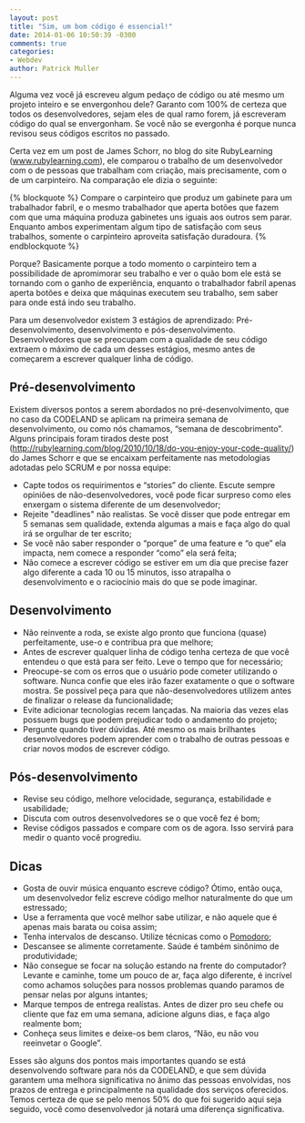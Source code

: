 ```yaml
---
layout: post
title: "Sim, um bom código é essencial!"
date: 2014-01-06 10:50:39 -0300
comments: true
categories:
- Webdev
author: Patrick Muller
---
```


Alguma vez você já escreveu algum pedaço de código ou até mesmo um projeto inteiro e se envergonhou dele? Garanto com 100% de certeza que todos os desenvolvedores, sejam eles de qual ramo forem, já escreveram código do qual se envergonham. Se você não se evergonha é porque nunca revisou seus códigos escritos no passado.

<!-- more -->

Certa vez em um post de James Schorr, no blog do site RubyLearning (<a href="http://www.rubylearning.com" target="_blank">www.rubylearning.com</a>), ele comparou o trabalho de um desenvolvedor com o de pessoas que trabalham com criação, mais precisamente, com o de um carpinteiro. Na comparação ele dizia o seguinte:

{% blockquote %}
Compare o carpinteiro que produz um gabinete para um trabalhador fabril, e o mesmo trabalhador que aperta botões que fazem com que uma máquina produza gabinetes uns iguais aos outros sem parar. Enquanto ambos experimentam algum tipo de satisfação com seus trabalhos, somente o carpinteiro aproveita satisfação duradoura.
{% endblockquote %}

Porque? Basicamente porque a todo momento o carpinteiro tem a possibilidade de apromimorar seu trabalho e ver o quão bom ele está se tornando com o ganho de experiência, enquanto o trabalhador fabríl apenas aperta botões e deixa que máquinas executem seu trabalho, sem saber para onde está indo seu trabalho.

Para um desenvolvedor existem 3 estágios de aprendizado: Pré-desenvolvimento, desenvolvimento e pós-desenvolvimento. Desenvolvedores que se preocupam com a qualidade de seu código extraem o máximo de cada um desses estágios, mesmo antes de começarem a escrever qualquer linha de código.

<h2>Pré-desenvolvimento</h2>

Existem diversos pontos a serem abordados no pré-desenvolvimento, que no caso da CODELAND se aplicam na primeira semana de desenvolvimento, ou como nós chamamos, “semana de descobrimento”. Alguns principais foram tirados deste post (<a href="http://rubylearning.com/blog/2010/10/18/do-you-enjoy-your-code-quality/" target="_blank">http://rubylearning.com/blog/2010/10/18/do-you-enjoy-your-code-quality/</a>) do James Schorr e que se encaixam perfeitamente nas metodologias adotadas pelo SCRUM e por nossa equipe:
<ul>
  <li>Capte todos os requirimentos e “stories” do cliente. Escute sempre opiniões de não-desenvolvedores, você pode ficar surpreso como eles enxergam o sistema diferente de um desenvolvedor;</li>
  <li>Rejeite "deadlines" não realistas. Se você disser que pode entregar em 5 semanas sem qualidade, extenda algumas a mais e faça algo do qual irá se orgulhar de ter escrito;</li>
  <li>Se você não saber responder o “porque” de uma feature e “o que” ela impacta, nem comece a responder “como” ela será feita;</li>
  <li>Não comece a escrever código se estiver em um dia que precise fazer algo diferente a cada 10 ou 15 minutos, isso atrapalha o desenvolvimento e o raciocínio mais do que se pode imaginar.</li>
</ul>

<h2>Desenvolvimento</h2>

<ul>
  <li>Não reinvente a roda, se existe algo pronto que funciona (quase) perfeitamente, use-o e contribua pra que melhore;</li>
  <li>Antes de escrever qualquer linha de código tenha certeza de que você entendeu o que está para ser feito. Leve o tempo que for necessário;</li>
  <li>Preocupe-se com os erros que o usuário pode cometer utilizando o software. Nunca confie que eles irão fazer exatamente o que o software mostra. Se possível peça para que não-desenvolvedores utilizem antes de finalizar o release da funcionalidade;</li>
  <li>Evite adicionar tecnologias recem lançadas. Na maioria das vezes elas possuem bugs que podem prejudicar todo o andamento do projeto;</li>
  <li>Pergunte quando tiver dúvidas. Até mesmo os mais brilhantes desenvolvedores podem aprender com o trabalho de outras pessoas e criar novos modos de escrever código.</li>
</ul>

<h2>Pós-desenvolvimento</h2>

<ul>
  <li>Revise seu código, melhore velocidade, segurança, estabilidade e usabilidade;</li>
  <li>Discuta com outros desenvolvedores se o que você fez é bom;</li>
  <li>Revise códigos passados e compare com os de agora. Isso servirá para medir o quanto você progrediu.</li>
</ul>

<h2>Dicas</h2>
<ul>
  <li>Gosta de ouvir música enquanto escreve código? Ótimo, então ouça, um desenvolvedor feliz escreve código melhor naturalmente do que um estressado;</li>
  <li>Use a ferramenta que você melhor sabe utilizar, e não aquele que é apenas mais barata ou coisa assim;</li>
  <li>Tenha intervalos de descanso. Utilize técnicas como o <a href="http://blog.codeland.com.br/blog/2013/11/03/dica-de-produtividade-a-tecnica-do-pomodoro/" target="_blank">Pomodoro</a>;</li>
  <li>Descansee se alimente corretamente. Saúde é também sinônimo de produtividade;</li>
  <li>Não consegue se focar na solução estando na frente do computador? Levante e caminhe, tome um pouco de ar, faça algo diferente, é incrível como achamos soluções para nossos problemas quando paramos de pensar nelas por alguns intantes;</li>
  <li>Marque tempos de entrega realístas. Antes de dizer pro seu chefe ou cliente que faz em uma semana, adicione alguns dias, e faça algo realmente bom;</li>
  <li>Conheça seus limites e deixe-os bem claros, “Não, eu não vou reeinvetar o Google”.</li>
</ul>

Esses são alguns dos pontos mais importantes quando se está desenvolvendo software para nós da CODELAND, e que sem dúvida garantem uma melhora significativa no ânimo das pessoas envolvidas, nos prazos de entrega e principalmente na qualidade dos serviços oferecidos. Temos certeza de que se pelo menos 50% do que foi sugerido aqui seja seguido, você como desenvolvedor já notará uma diferença significativa.

